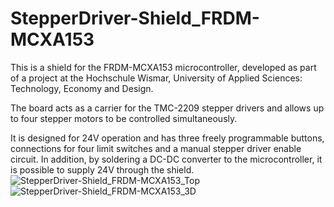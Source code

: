 # StepperDriver-Shield_FRDM-MCXA153

This is a shield for the FRDM-MCXA153 microcontroller, developed as part of a project at the Hochschule Wismar, University of Applied Sciences: Technology, Economy and Design.

The board acts as a carrier for the TMC-2209 stepper drivers and allows up to four stepper motors to be controlled simultaneously.

It is designed for 24V operation and has three freely programmable buttons, connections for four limit switches and a manual stepper driver enable circuit.
In addition, by soldering a DC-DC converter to the microcontroller, it is possible to supply 24V through the shield.
![StepperDriver-Shield_FRDM-MCXA153_Top](https://github.com/Fi-schi/StepperDriver-Shield_FRDM-MCXA153/assets/50249107/dcf0fadc-202f-4025-8433-18f4b7b19aaf)
![StepperDriver-Shield_FRDM-MCXA153_3D](https://github.com/Fi-schi/StepperDriver-Shield_FRDM-MCXA153/assets/50249107/a16cb6e1-45b7-408a-b6ca-e2a56e618144)
